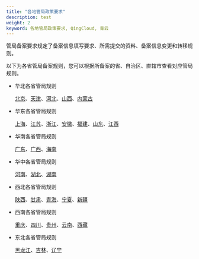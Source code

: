 ```yaml
---
title: "各地管局政策要求"
description: test
weight: 2
keyword: 各地管局政策要求, QingCloud, 青云
---
```


管局备案要求规定了备案信息填写要求、所需提交的资料、备案信息变更和转移规则。

以下为各省管局备案规则，您可以根据所备案的省、自治区、直辖市查看对应管局规则。

- 华北各省管局规则

  [北京](../beijing/)、[天津](../tianjing/)、[河北](../hebei/)、[山西](../shanxi/)、[内蒙古](../neimenggu/)

- 华东各省管局规则

  [上海](../shanghai/)、[江苏](../jiangsu/)、[浙江](../zhejiang/)、[安徽](../anhui/)、[福建](../fujian/)、[山东](../shandong/)、[江西](../jiangxi/)

- 华南各省管局规则

  [广东](../guangdong/)、[广西](../guangxi/)、[海南](../hainan/)

- 华中各省管局规则

  [河南](../henan/)、[湖北](../hubei/)、[湖南](../hunan/)

- 西北各省管局规则

  [陕西](../sanxi/)、[甘肃](../gansu/)、[青海](../qinghai/)、[宁夏](../ningxia/)、[新疆](../xinjiang/)

- 西南各省管局规则

  [重庆](../chongqing/)、[四川](../sichuan/)、[贵州](../guizhou/)、[云南](../yunnan/)、[西藏](../xizang/)

- 东北各省管局规则

  [黑龙江](../heilongjiang/)、[吉林](../jilin/)、[辽宁](../liaoning/)
